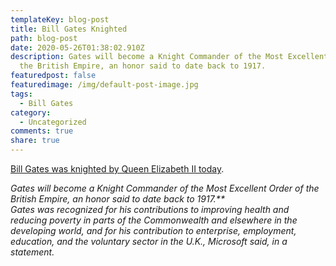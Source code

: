 ```yaml
---
templateKey: blog-post
title: Bill Gates Knighted
path: blog-post
date: 2020-05-26T01:38:02.910Z
description: Gates will become a Knight Commander of the Most Excellent Order of
  the British Empire, an honor said to date back to 1917.
featuredpost: false
featuredimage: /img/default-post-image.jpg
tags:
  - Bill Gates
category:
  - Uncategorized
comments: true
share: true
---
```

<!--StartFragment-->

[Bill Gates was knighted by Queen Elizabeth II today](http://www.windowsfordevices.com/news/NS4789769610.html).

*Gates will become a Knight Commander of the Most Excellent Order of the British Empire, an honor said to date back to 1917.**\
Gates was recognized for his contributions to improving health and reducing poverty in parts of the Commonwealth and elsewhere in the developing world, and for his contribution to enterprise, employment, education, and the voluntary sector in the U.K., Microsoft said, in a statement.*

<!--EndFragment-->